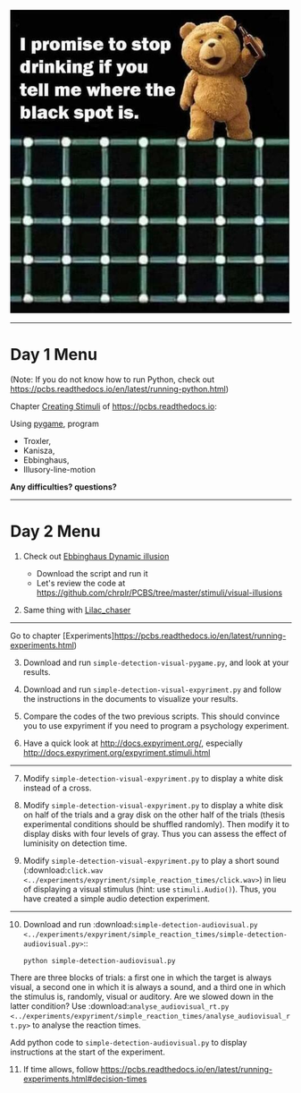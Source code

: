 ![](images/ill2.jpg)

---

Day 1 Menu
==========

(Note: If you do not know how to run Python, check out <https://pcbs.readthedocs.io/en/latest/running-python.html>)


Chapter [Creating Stimuli](https://pcbs.readthedocs.io/en/latest/stimulus-creation.html#creating-stimuli) of  https://pcbs.readthedocs.io:


Using [pygame](http://www.pygame.org), program

* Troxler, 
* Kanisza, 
* Ebbinghaus, 
* Illusory-line-motion

**Any difficulties? questions?**

---

Day 2 Menu
==========


1. Check out [Ebbinghaus Dynamic illusion](https://pcbs.readthedocs.io/en/latest/stimulus-creation.html#id35)

     - Download the script and run it
     - Let's review the code at https://github.com/chrplr/PCBS/tree/master/stimuli/visual-illusions 


2. Same thing with [Lilac_chaser](https://pcbs.readthedocs.io/en/latest/stimulus-creation.html#lilac-chaser)

---
 
Go to chapter [Experiments]https://pcbs.readthedocs.io/en/latest/running-experiments.html)

3.  Download and run `simple-detection-visual-pygame.py`,  and look at your results.

4.  Download and run `simple-detection-visual-expyriment.py` and follow the instructions in the documents to visualize your results.

5. Compare the codes of the two previous scripts. This should convince you to use expyriment if you need to program a psychology experiment.

6. Have a quick look at http://docs.expyriment.org/, especially http://docs.expyriment.org/expyriment.stimuli.html

---

7. Modify ``simple-detection-visual-expyriment.py`` to display a white disk instead of a cross.

8. Modify  ``simple-detection-visual-expyriment.py`` to display a white disk on half of the trials and a gray disk on the other half of the trials (thesis experimental conditions should be shuffled randomly). Then modify it to display disks with four levels of gray. Thus you can assess the effect of luminisity on detection time.   

9. Modify  ``simple-detection-visual-expyriment.py`` to play a short sound (:download:`click.wav <../experiments/expyriment/simple_reaction_times/click.wav>`) in lieu of displaying a visual stimulus (hint: use ``stimuli.Audio()``). Thus, you have created a simple audio detection experiment.

---

10. Download and run  :download:`simple-detection-audiovisual.py <../experiments/expyriment/simple_reaction_times/simple-detection-audiovisual.py>`::  

        python simple-detection-audiovisual.py

There are three blocks of trials: a first one in which the target is always visual, a second one in which it is always a sound, and a third one in which the stimulus is, randomly, visual or auditory. Are we slowed down in the latter condition? Use :download:`analyse_audiovisual_rt.py <../experiments/expyriment/simple_reaction_times/analyse_audiovisual_rt.py>` to analyse the reaction times.

Add python code to ``simple-detection-audiovisual.py`` to display instructions at the start of the experiment. 

11. If time allows, follow https://pcbs.readthedocs.io/en/latest/running-experiments.html#decision-times






